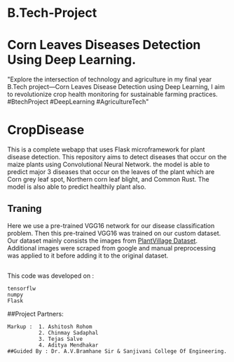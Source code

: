 # B.Tech-Project
# Corn Leaves Diseases Detection Using Deep Learning.
"Explore the intersection of technology and agriculture in my final year B.Tech project—Corn Leaves Disease Detection using  Deep Learning, I aim to revolutionize crop health monitoring for sustainable farming practices.  #BtechProject #DeepLearning #AgricultureTech"

# CropDisease
This is a complete webapp that uses Flask microframework for plant disease detection.
This repository aims to detect diseases that occur on the maize plants using Convolutional Neural Network. the model is able to predict major 3 diseases that occur on the leaves of the plant which are Corn grey leaf spot, Northern corn leaf blight, and Common Rust. The model is also able to predict healthily plant also.<br>

## Traning
Here we use a pre-trained VGG16 network for our disease classification problem. Then this pre-trained VGG16 was trained on our custom dataset. Our dataset mainly consists the images from [PlantVillage Dataset](https://www.kaggle.com/emmarex/plantdisease). Additional images were scraped from google and manual preprocessing was applied to it before adding it to the original dataset.

##  
This code was developed on : 
```
tensorflw
numpy
Flask
```

##Project Partners:
```
Markup :  1. Ashitosh Rohom
          2. Chinmay Sadaphal
          3. Tejas Salve
          4. Aditya Mendhakar
##Guided By : Dr. A.V.Bramhane Sir & Sanjivani College Of Engineering.          
```
